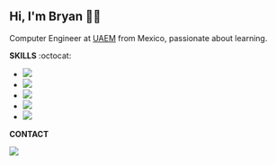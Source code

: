 <h2><Strong>Hi, I'm Bryan 🤙🏽 </Strong></h2>
<p>
Computer Engineer at <a href="https://www.uaemex.mx/">UAEM</a> from Mexico, passionate about learning.
</p>
<p>
  <strong>SKILLS</strong> :octocat: 
</p>
 <ul>
   <li><img src="https://img.shields.io/badge/java-%23ED8B00.svg?&style=for-the-badge&logo=java&logoColor=white&labelColor=101010" /></li>
   <li><img src="https://img.shields.io/badge/javascript%20-%23323330.svg?&style=for-the-badge&logo=javascript&logoColor=%23F7DF1E" /></li>
   <li><img src="https://img.shields.io/badge/MySQL%20-%23323330.svg?&style=for-the-badge&logo=mysql&logoColor=black&color=white&color=blue" /></li>
   <li><img src="https://img.shields.io/badge/html5%20-%23E34F26.svg?&style=for-the-badge&logo=html5&logoColor=white" /></li>
   <li><img src="https://img.shields.io/badge/css3%20-%231572B6.svg?&style=for-the-badge&logo=css3&color=purple"/></li>
 </ul>
<p>
  <strong>CONTACT</strong>
</p> 
<a href="https://www.linkedin.com/in/bryan-uziel-l%C3%B3pez-5a356718b/"><img src="https://img.shields.io/badge/linkedin-%230077B5.svg?&style=for-the-badge&logo=linkedin&logoColor=white" /></a>
<!--
**bryanUziel/bryanUziel** is a ✨ _special_ ✨ repository because its `README.md` (this file) appears on your GitHub profile.

Here are some ideas to get you started:

- 🔭 I’m currently working on ...
- 🌱 I’m currently learning ...
- 👯 I’m looking to collaborate on ...
- 🤔 I’m looking for help with ...
- 💬 Ask me about ...
- 📫 How to reach me: ...
- 😄 Pronouns: ...
- ⚡ Fun fact: ...
-->
